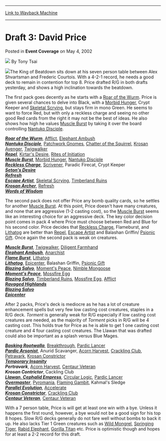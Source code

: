 
---
[Link to Wayback Machine](https://web.archive.org/web/20171030114820/https://magic.wizards.com/en/articles/archive/event-coverage/draft-3-david-price-2002-05-04)

[_metadata_:author]:- "Tony Tsai"
[_metadata_:description]:- "The King of Beatdown sits down at his seven person table between Alex Shvartsman and Frederic Courtois. With a 4-2-1 record, he needs a good deck to remain in contention for top 8. Price drafted R/G in both drafts yesterday, and shows a high inclination towards the beatdown."
[_metadata_:generator]:- "Drupal 7 (http://drupal.org)"
[_metadata_:node]:- "798666"
[_metadata_:publish_date]:- "2002-05-04"
[_metadata_:source]:- "div-main-content"
[_metadata_:title]:- "Draft 3: David Price"
[_metadata_:wayback_capture_timestamp]:- "2017-10-30 11:48:20"
[_metadata_:wayback_raw_url]:- "https://web.archive.org/web/20171030114820id_/https://magic.wizards.com/en/articles/archive/event-coverage/draft-3-david-price-2002-05-04"
[_metadata_:wayback_url]:- "https://magic.wizards.com/en/articles/archive/event-coverage/draft-3-david-price-2002-05-04"
---


Draft 3: David Price
====================



 Posted in **Event Coverage**
 on May 4, 2002 






![](https://media.magic.wizards.com/styles/auth_small/public/generic-avatar-150_483.png)
By Tony Tsai











![](https://media.magic.wizards.com/image_legacy_migration/sideboard/images/ptnice02/a820.jpg)The King of Beatdown sits down at his seven person table between Alex Shvartsman and Frederic Courtois. With a 4-2-1 record, he needs a good deck to remain in contention for top 8. Price drafted R/G in both drafts yesterday, and shows a high inclination towards the beatdown. 

The first pack goes decently as he starts with a [Roar of the Wurm](http://gatherer.wizards.com/Pages/Card/Details.aspx?name=Roar+of+the+Wurm). Price is given several chances to delve into Black, with a [Morbid Hunger](http://gatherer.wizards.com/Pages/Card/Details.aspx?name=Morbid+Hunger), Crypt Keeper and [Skeletal Scrying](http://gatherer.wizards.com/Pages/Card/Details.aspx?name=Skeletal+Scrying), but stays firm in mono Green. He seems to want to force Red, but with only a reckless charge and seeing no other good Red cards from the right it may not be the best of ideas. He also shows how high he values [Muscle Burst](http://gatherer.wizards.com/Pages/Card/Details.aspx?name=Muscle+Burst) by taking it over the board controlling [Nantuko Disciple](http://gatherer.wizards.com/Pages/Card/Details.aspx?name=Nantuko+Disciple). 

***[Roar of the Wurm](http://gatherer.wizards.com/Pages/Card/Details.aspx?name=Roar+of+the+Wurm)***, [Afflict](http://gatherer.wizards.com/Pages/Card/Details.aspx?name=Afflict), [Elephant Ambush](http://gatherer.wizards.com/Pages/Card/Details.aspx?name=Elephant+Ambush)  
***[Nantuko Disciple](http://gatherer.wizards.com/Pages/Card/Details.aspx?name=Nantuko+Disciple)***, [Patchwork Gnomes](http://gatherer.wizards.com/Pages/Card/Details.aspx?name=Patchwork+Gnomes), [Chatter of the Squirrel](http://gatherer.wizards.com/Pages/Card/Details.aspx?name=Chatter+of+the+Squirrel), [Krosan Avenger](http://gatherer.wizards.com/Pages/Card/Details.aspx?name=Krosan+Avenger), [Twigwalker](http://gatherer.wizards.com/Pages/Card/Details.aspx?name=Twigwalker)  
***[Repel](http://gatherer.wizards.com/Pages/Card/Details.aspx?name=Repel)***, [Kirtar's Desire](http://gatherer.wizards.com/Pages/Card/Details.aspx?name=Kirtar%27s+Desire), [Rites of Initiation](http://gatherer.wizards.com/Pages/Card/Details.aspx?name=Rites+of+Initiation)  
***[Muscle Burst](http://gatherer.wizards.com/Pages/Card/Details.aspx?name=Muscle+Burst)***, [Morbid Hunger](http://gatherer.wizards.com/Pages/Card/Details.aspx?name=Morbid+Hunger), [Nantuko Disciple](http://gatherer.wizards.com/Pages/Card/Details.aspx?name=Nantuko+Disciple)  
***[Reckless Charge](http://gatherer.wizards.com/Pages/Card/Details.aspx?name=Reckless+Charge)***, [Scrivener](http://gatherer.wizards.com/Pages/Card/Details.aspx?name=Scrivener), Paradic Firecat, Crypt Keeper  
***[Seton's Desire](http://gatherer.wizards.com/Pages/Card/Details.aspx?name=Seton%27s+Desire)***  
***[Refresh](http://gatherer.wizards.com/Pages/Card/Details.aspx?name=Refresh)***  
***[Escape Artist](http://gatherer.wizards.com/Pages/Card/Details.aspx?name=Escape+Artist)***, [Skeletal Scrying](http://gatherer.wizards.com/Pages/Card/Details.aspx?name=Skeletal+Scrying), [Timberland Ruins](http://gatherer.wizards.com/Pages/Card/Details.aspx?name=Timberland+Ruins)  
***[Krosan Archer](http://gatherer.wizards.com/Pages/Card/Details.aspx?name=Krosan+Archer)***, [Refresh](http://gatherer.wizards.com/Pages/Card/Details.aspx?name=Refresh)  
***[Words of Wisdom](http://gatherer.wizards.com/Pages/Card/Details.aspx?name=Words+of+Wisdom)***

The second pack does not offer Price any bomb quality cards, so he settles for another [Muscle Burst](http://gatherer.wizards.com/Pages/Card/Details.aspx?name=Muscle+Burst). At this point, Price doesn't have many creatures, and none that are aggressive (1-2 casting cost), so the [Muscle Burst](http://gatherer.wizards.com/Pages/Card/Details.aspx?name=Muscle+Burst) seems like an interesting choice for an aggressive deck. The key color decision point comes in pack 4 where Price must choose between Red and Blue for his second color. Price decides that [Reckless Charge](http://gatherer.wizards.com/Pages/Card/Details.aspx?name=Reckless+Charge), Flameburst, and [Lithatog](http://gatherer.wizards.com/Pages/Card/Details.aspx?name=Lithatog) are better than [Repel](http://gatherer.wizards.com/Pages/Card/Details.aspx?name=Repel), [Escape Artist](http://gatherer.wizards.com/Pages/Card/Details.aspx?name=Escape+Artist) and Balashan Griffin/ [Psionic Gift](http://gatherer.wizards.com/Pages/Card/Details.aspx?name=Psionic+Gift). Once again the second pack is weak on creatures.

***[Muscle Burst](http://gatherer.wizards.com/Pages/Card/Details.aspx?name=Muscle+Burst)***, [Twigwalker](http://gatherer.wizards.com/Pages/Card/Details.aspx?name=Twigwalker), [Diligent Farmhand](http://gatherer.wizards.com/Pages/Card/Details.aspx?name=Diligent+Farmhand)  
***[Elephant Ambush](http://gatherer.wizards.com/Pages/Card/Details.aspx?name=Elephant+Ambush)***, [Anarchist](http://gatherer.wizards.com/Pages/Card/Details.aspx?name=Anarchist)  
***[Flame Burst](http://gatherer.wizards.com/Pages/Card/Details.aspx?name=Flame+Burst)***, [Lithatog](http://gatherer.wizards.com/Pages/Card/Details.aspx?name=Lithatog)  
***[Lithatog](http://gatherer.wizards.com/Pages/Card/Details.aspx?name=Lithatog)***, [Epicenter](http://gatherer.wizards.com/Pages/Card/Details.aspx?name=Epicenter), Balashan Griffin, [Psionic Gift](http://gatherer.wizards.com/Pages/Card/Details.aspx?name=Psionic+Gift)  
***[Blazing Salvo](http://gatherer.wizards.com/Pages/Card/Details.aspx?name=Blazing+Salvo)***, [Moment's Peace](http://gatherer.wizards.com/Pages/Card/Details.aspx?name=Moment%27s+Peace), [Nimble Mongoose](http://gatherer.wizards.com/Pages/Card/Details.aspx?name=Nimble+Mongoose)  
***[Moment's Peace](http://gatherer.wizards.com/Pages/Card/Details.aspx?name=Moment%27s+Peace)***, [Mossfire Egg](http://gatherer.wizards.com/Pages/Card/Details.aspx?name=Mossfire+Egg)  
***[Blazing Salvo](http://gatherer.wizards.com/Pages/Card/Details.aspx?name=Blazing+Salvo)***, [Timberland Ruins](http://gatherer.wizards.com/Pages/Card/Details.aspx?name=Timberland+Ruins), [Mossfire Egg](http://gatherer.wizards.com/Pages/Card/Details.aspx?name=Mossfire+Egg), [Afflict](http://gatherer.wizards.com/Pages/Card/Details.aspx?name=Afflict)  
***[Ravaged Highlands](http://gatherer.wizards.com/Pages/Card/Details.aspx?name=Ravaged+Highlands)***  
***[Blazing Salvo](http://gatherer.wizards.com/Pages/Card/Details.aspx?name=Blazing+Salvo)***  
***[Epicenter](http://gatherer.wizards.com/Pages/Card/Details.aspx?name=Epicenter)***

After 2 packs, Price's deck is mediocre as he has a lot of creature enhancement spells but very few low casting cost creatures, staples in a R/G deck. *Torment* is generally weak for R/G especially if low casting cost creatures are needed, as the majority of *Torment* picks in R/G will be 4 casting cost. This holds true for Price as he is able to get 1 one casting cost creature and 4 four casting cost creatures. The Llawan that was drafted could also be important as a splash versus Blue Mages.

***[Basking Rootwalla](http://gatherer.wizards.com/Pages/Card/Details.aspx?name=Basking+Rootwalla)***, [Breakthrough](http://gatherer.wizards.com/Pages/Card/Details.aspx?name=Breakthrough), [Pardic Lancer](http://gatherer.wizards.com/Pages/Card/Details.aspx?name=Pardic+Lancer)  
***[Pardic Arsonist](http://gatherer.wizards.com/Pages/Card/Details.aspx?name=Pardic+Arsonist)***, Anurid Scavanger, [Acorn Harvest](http://gatherer.wizards.com/Pages/Card/Details.aspx?name=Acorn+Harvest), [Crackling Club](http://gatherer.wizards.com/Pages/Card/Details.aspx?name=Crackling+Club), [Petravark](http://gatherer.wizards.com/Pages/Card/Details.aspx?name=Petravark), [Krosan Constrictor](http://gatherer.wizards.com/Pages/Card/Details.aspx?name=Krosan+Constrictor)  
***[Temporary Insanity](http://gatherer.wizards.com/Pages/Card/Details.aspx?name=Temporary+Insanity)***  
***Pertravark***, [Acorn Harvest](http://gatherer.wizards.com/Pages/Card/Details.aspx?name=Acorn+Harvest), [Centaur Veteran](http://gatherer.wizards.com/Pages/Card/Details.aspx?name=Centaur+Veteran)  
***Krosan Contrictor***, Cackling Club  
***[Llawan, Cephalid Empress](http://gatherer.wizards.com/Pages/Card/Details.aspx?name=Llawan%2C+Cephalid+Empress)***, [Circular Logic](http://gatherer.wizards.com/Pages/Card/Details.aspx?name=Circular+Logic), [Pardic Lancer](http://gatherer.wizards.com/Pages/Card/Details.aspx?name=Pardic+Lancer)  
***[Overmaster](http://gatherer.wizards.com/Pages/Card/Details.aspx?name=Overmaster)***, [Pyromania](http://gatherer.wizards.com/Pages/Card/Details.aspx?name=Pyromania), [Flaming Gambit](http://gatherer.wizards.com/Pages/Card/Details.aspx?name=Flaming+Gambit), Kahmal's Sledge  
***[Parallel Evolution](http://gatherer.wizards.com/Pages/Card/Details.aspx?name=Parallel+Evolution)***, [Accelerate](http://gatherer.wizards.com/Pages/Card/Details.aspx?name=Accelerate)  
***[Krosan Constrictor](http://gatherer.wizards.com/Pages/Card/Details.aspx?name=Krosan+Constrictor)***, [Crackling Club](http://gatherer.wizards.com/Pages/Card/Details.aspx?name=Crackling+Club)  
***[Centaur Veteran](http://gatherer.wizards.com/Pages/Card/Details.aspx?name=Centaur+Veteran)***, [Centaur Veteran](http://gatherer.wizards.com/Pages/Card/Details.aspx?name=Centaur+Veteran)

With a 7 person table, Price is will get at least one win with a bye. Unless it happens the first round, however, a bye would not be a good sign for his top 8 hopes. Slow R/G decks generally do not fare well without bombs to back it up. He also lacks Tier 1 Green creatures such as [Wild Mongrel](http://gatherer.wizards.com/Pages/Card/Details.aspx?name=Wild+Mongrel), [Springing Tiger](http://gatherer.wizards.com/Pages/Card/Details.aspx?name=Springing+Tiger), [Rabid Elephant](http://gatherer.wizards.com/Pages/Card/Details.aspx?name=Rabid+Elephant), [Gorilla Titan](http://gatherer.wizards.com/Pages/Card/Details.aspx?name=Gorilla+Titan) etc. Price is optimistic though and hopes for at least a 2-2 record for this draft.







